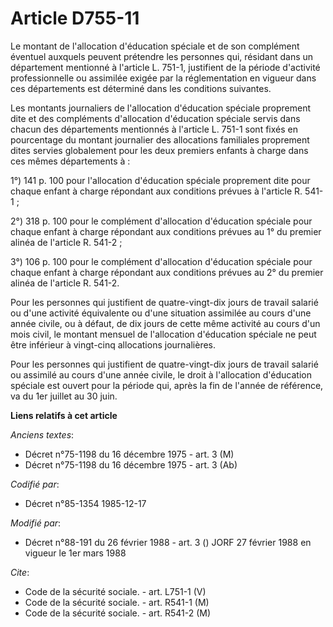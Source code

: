 # Article D755-11

Le montant de l'allocation d'éducation spéciale et de son complément éventuel auxquels peuvent prétendre les personnes qui,
résidant dans un département mentionné à l'article L. 751-1, justifient de la période d'activité professionnelle ou assimilée
exigée par la réglementation en vigueur dans ces départements est déterminé dans les conditions suivantes. 

Les montants journaliers de l'allocation d'éducation spéciale proprement dite et des compléments d'allocation d'éducation
spéciale servis dans chacun des départements mentionnés à l'article L. 751-1 sont fixés en pourcentage du montant journalier
des allocations familiales proprement dites servies globalement pour les deux premiers enfants à charge dans ces mêmes
départements à : 

1°) 141 p. 100 pour l'allocation d'éducation spéciale proprement dite pour chaque enfant à charge répondant aux conditions
prévues à l'article R. 541-1 ; 

2°) 318 p. 100 pour le complément d'allocation d'éducation spéciale pour chaque enfant à charge répondant aux conditions
prévues au 1° du premier alinéa de l'article R. 541-2 ; 

3°) 106 p. 100 pour le complément d'allocation d'éducation spéciale pour chaque enfant à charge répondant aux conditions
prévues au 2° du premier alinéa de l'article R. 541-2. 

Pour les personnes qui justifient de quatre-vingt-dix jours de travail salarié ou d'une activité équivalente ou d'une
situation assimilée au cours d'une année civile, ou à défaut, de dix jours de cette même activité au cours d'un mois civil,
le montant mensuel de l'allocation d'éducation spéciale ne peut être inférieur à vingt-cinq allocations journalières. 

Pour les personnes qui justifient de quatre-vingt-dix jours de travail salarié ou assimilé au cours d'une année civile, le
droit à l'allocation d'éducation spéciale est ouvert pour la période qui, après la fin de l'année de référence, va du 1er
juillet au 30 juin.

**Liens relatifs à cet article**

_Anciens textes_:

  - Décret n°75-1198 du 16 décembre 1975 - art. 3 (M)
  - Décret n°75-1198 du 16 décembre 1975 - art. 3 (Ab)

_Codifié par_:

  - Décret n°85-1354 1985-12-17

_Modifié par_:

  - Décret n°88-191 du 26 février 1988 - art. 3 () JORF 27 février 1988 en vigueur le 1er mars 1988

_Cite_:

  - Code de la sécurité sociale. - art. L751-1 (V)
  - Code de la sécurité sociale. - art. R541-1 (M)
  - Code de la sécurité sociale. - art. R541-2 (M)
